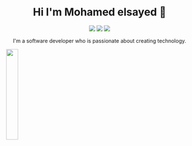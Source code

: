 
<h1 align="center">Hi I'm Mohamed elsayed 👋</h1>
<p align="center">
  <a href=""><img src="https://img.shields.io/badge/twitter-%231FA1F1?style=flat&logo=twitter&logoColor=white"/></a>
  <a href=""><img src="https://img.shields.io/badge/linkedin-%230177B5?style=flat&logo=linkedin&logoColor=white"/></a>
  <a href=""><img src="https://img.shields.io/badge/instagram-%23E4415F?style=flat&logo=instagram&logoColor=white"/></a>
</p>
  
<p align="center">
I'm a software developer who is passionate about creating technology.
</p>

<img src="https://github.com/mohamedabusrea/mohamedabusrea/blob/master/profile-img.png" width="25%"/>
